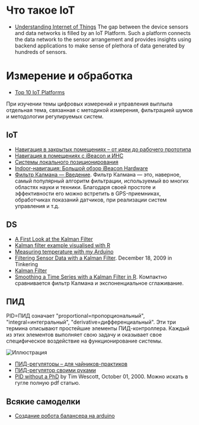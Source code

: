 # Что такое IoT
 - [Understanding Internet of Things](http://internetofthingswiki.com/internet-of-things-definition/)
The gap between the device sensors and data networks is filled by an IoT Platform. Such a platform connects the data network to the sensor arrangement and provides insights using backend applications to make sense of plethora of data generated by hundreds of sensors.
# Измерение и обработка
- [Top 10 IoT Platforms](http://internetofthingswiki.com/top-10-iot-platforms)

При изучении темы цифровых измерений и управления выплыла отдельная тема, связанная с методикой измерения, фильтрацией шумов и методологии регулируемых систем.

## IoT
- [Навигация в закрытых помещениях – от идеи до рабочего прототипа](http://www.dataart.ru/blog/2015/09/navigatsiya-v-zakry-ty-h-pomeshheniyah-ot-idei-do-rabochego-prototipa/)
- [Навигация в помещениях с iBeacon и ИНС](https://habrahabr.ru/post/245325/)
- [Системы локального позиционирования ](http://www.wless.ru/technology/?tech=11)
- [Indoor-навигация: Большой обзор iBeacon Hardware](https://habrahabr.ru/company/navigine/blog/269195/)
- [Фильтр Калмана — Введение](https://habrahabr.ru/post/140274/). Фильтр Калмана — это, наверное, самый популярный алгоритм фильтрации, используемый во многих областях науки и техники. Благодаря своей простоте и эффективности его можно встретить в GPS-приемниках, обработчиках показаний датчиков, при реализации систем управления и т.д.

## DS
- [A First Look at the Kalman Filter](http://www.quant-econ.net/jl/kalman.html)
- [Kalman filter example visualised with R](http://www.magesblog.com/2015/01/kalman-filter-example-visualised-with-r.html)
- [Measuring temperature with my Arduino](http://www.magesblog.com/2014/12/measuring-temperature-with-my-arduino.html)
- [Filtering Sensor Data with a Kalman Filter](http://interactive-matter.eu/blog/2009/12/18/filtering-sensor-data-with-a-kalman-filter/). December 18, 2009 in Tinkering
- [Kalman Filter](https://en.wikipedia.org/wiki/Kalman_filter)
- [Smoothing a Time Series with a Kalman Filter in R](http://www.bearcave.com/finance/random_r_hacks/kalman_smooth.html). Компактно сравнивается фильтр Калмана и экспоненциальное сглаживание.

## ПИД
PID=ПИД означает "proportional=пропорциональный", "integral=интегральный", "derivative=дифференциальный". Эти три термина описывают простейшие элементы ПИД-контроллера. Каждый из этих элементов выполняет свою задачу и оказывает свое специфическое воздействие на функционирование системы.

![Иллюстрация](http://roboforum.ru/mediawiki/images/5/5f/Pid_fig_1.gif)

- [ПИД-регуляторы – для чайников-практиков](http://we.easyelectronics.ru/Theory/pid-regulyatory--dlya-chaynikov-praktikov.html)
- [ПИД-регулятор своими руками](https://habrahabr.ru/post/145991/)
- [PID without a PhD](http://www.embedded.com/design/prototyping-and-development/4211211/PID-without-a-PhD) by Tim Wescott, October 01, 2000. Можно искать в гугле полную pdf статью.

## Всякие самоделки
- [Создание робота балансера на arduino](https://habrahabr.ru/post/220989/)